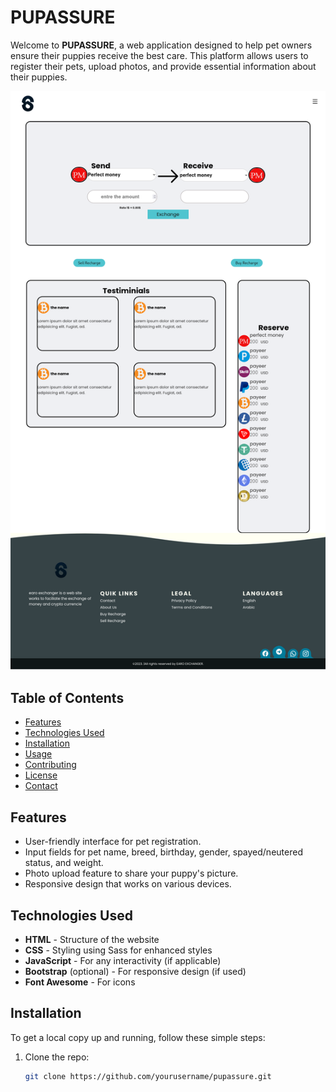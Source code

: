 # PUPASSURE

Welcome to **PUPASSURE**, a web application designed to help pet owners ensure their puppies receive the best care. This platform allows users to register their pets, upload photos, and provide essential information about their puppies.

![PUPASSURE Screenshot](https://github.com/mohamed-chafik/Money-exchange-website/blob/master/Earoexchanger-Home.png?raw=true)

## Table of Contents

- [Features](#features)
- [Technologies Used](#technologies-used)
- [Installation](#installation)
- [Usage](#usage)
- [Contributing](#contributing)
- [License](#license)
- [Contact](#contact)

## Features

- User-friendly interface for pet registration.
- Input fields for pet name, breed, birthday, gender, spayed/neutered status, and weight.
- Photo upload feature to share your puppy's picture.
- Responsive design that works on various devices.

## Technologies Used

- **HTML** - Structure of the website
- **CSS** - Styling using Sass for enhanced styles
- **JavaScript** - For any interactivity (if applicable)
- **Bootstrap** (optional) - For responsive design (if used)
- **Font Awesome** - For icons

## Installation

To get a local copy up and running, follow these simple steps:

1. Clone the repo:
   ```bash
   git clone https://github.com/yourusername/pupassure.git
